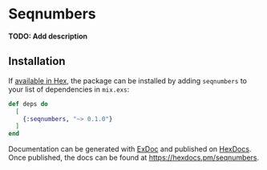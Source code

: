# Seqnumbers

**TODO: Add description**

## Installation

If [available in Hex](https://hex.pm/docs/publish), the package can be installed
by adding `seqnumbers` to your list of dependencies in `mix.exs`:

```elixir
def deps do
  [
    {:seqnumbers, "~> 0.1.0"}
  ]
end
```

Documentation can be generated with [ExDoc](https://github.com/elixir-lang/ex_doc)
and published on [HexDocs](https://hexdocs.pm). Once published, the docs can
be found at <https://hexdocs.pm/seqnumbers>.

